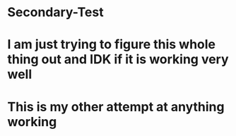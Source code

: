 # Secondary-Test
# I am just trying to figure this whole thing out and IDK if it is working very well
# This is my other attempt at anything working

